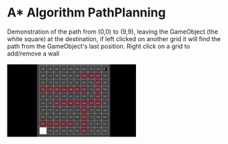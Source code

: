 # A* Algorithm PathPlanning
Demonstration of the path from (0,0) to (9,9), leaving the GameObject (the white square) at the destination, if left clicked on another grid it will find the path from the GameObject's last position. Right click on a grid to add/remove a wall<br><br>
<img src="https://github.com/dmartinochoa/A-Star-Algorithm-PathPlanning/blob/main/img.gif" width="300" />
